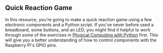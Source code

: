 ## Quick Reaction Game

In this resource, you're going to make a quick reaction game using a few electronic components and a Python script. If you've never before used a breadboard, some buttons, and an LED, you might find it helpful to work through some of the exercises in [Physical Computing with Python](https://projects.raspberrypi.org/en/projects/physical-computing-with-python/) first. This will give you a better understanding of how to control components with the Raspberry Pi's GPIO pins.

